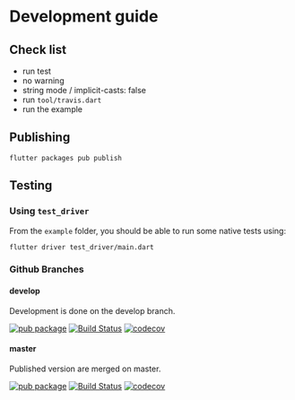 # Development guide

## Check list

* run test
* no warning
* string mode / implicit-casts: false
* run `tool/travis.dart`
* run the example

## Publishing

    flutter packages pub publish
    
## Testing

### Using `test_driver`

From the `example` folder, you should be able to run some native tests using:

    flutter driver test_driver/main.dart
    
### Github Branches

#### develop

Development is done on the develop branch.

[![pub package](https://img.shields.io/pub/vpre/sqflite.svg)](https://pub.dev/packages/sqflite)
[![Build Status](https://travis-ci.org/tekartik/sqflite.svg?branch=develop)](https://travis-ci.org/tekartik/sqflite)
[![codecov](https://codecov.io/gh/tekartik/sqflite/branch/develop/graph/badge.svg)](https://codecov.io/gh/tekartik/sqflite)

#### master

Published version are merged on master.

[![pub package](https://img.shields.io/pub/v/sqflite.svg)](https://pub.dev/packages/sqflite)
[![Build Status](https://travis-ci.org/tekartik/sqflite.svg?branch=master)](https://travis-ci.org/tekartik/sqflite)
[![codecov](https://codecov.io/gh/tekartik/sqflite/branch/master/graph/badge.svg)](https://codecov.io/gh/tekartik/sqflite)